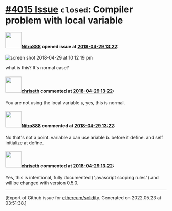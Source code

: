 # [\#4015 Issue](https://github.com/ethereum/solidity/issues/4015) `closed`: Compiler problem with local variable

#### <img src="https://avatars.githubusercontent.com/u/11692220?u=26b5772d898a590eaaf09a2a9ed148117e4fdcc3&v=4" width="50">[Nitro888](https://github.com/Nitro888) opened issue at [2018-04-29 13:22](https://github.com/ethereum/solidity/issues/4015):

![screen shot 2018-04-29 at 10 12 19 pm](https://user-images.githubusercontent.com/11692220/39407058-3cda427a-4bfb-11e8-8720-6d82221079ad.png)

what is this? It's normal case?

#### <img src="https://avatars.githubusercontent.com/u/9073706?v=4" width="50">[chriseth](https://github.com/chriseth) commented at [2018-04-29 13:22](https://github.com/ethereum/solidity/issues/4015#issuecomment-385350701):

You are not using the local variable `a`, yes, this is normal.

#### <img src="https://avatars.githubusercontent.com/u/11692220?u=26b5772d898a590eaaf09a2a9ed148117e4fdcc3&v=4" width="50">[Nitro888](https://github.com/Nitro888) commented at [2018-04-29 13:22](https://github.com/ethereum/solidity/issues/4015#issuecomment-385572099):

No that's not a point. variable a can use ariable b. before it define. and self initialize at define.

#### <img src="https://avatars.githubusercontent.com/u/9073706?v=4" width="50">[chriseth](https://github.com/chriseth) commented at [2018-04-29 13:22](https://github.com/ethereum/solidity/issues/4015#issuecomment-386012733):

Yes, this is intentional, fully documented  ("javascript scoping rules") and will be changed with version 0.5.0.


-------------------------------------------------------------------------------



[Export of Github issue for [ethereum/solidity](https://github.com/ethereum/solidity). Generated on 2022.05.23 at 03:51:38.]
